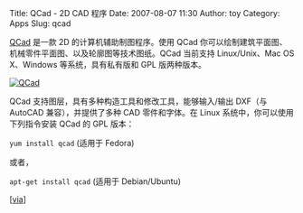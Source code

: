 Title: QCad - 2D CAD 程序
Date: 2007-08-07 11:30
Author: toy
Category: Apps
Slug: qcad

[QCad](http://www.ribbonsoft.com/qcad.html) 是一款 2D
的计算机辅助制图程序。使用 QCad
你可以绘制建筑平面图、机械零件平面图、以及轮廓图等技术图纸。QCad
当前支持 Linux/Unix、Mac OS X、Windows 等系统，具有私有版和 GPL
版两种版本。

[![QCad](http://i.linuxtoy.org/i/2007/08/qcad_s.png)](http://i.linuxtoy.org/i/2007/08/qcad.png)

QCad 支持图层，具有多种构造工具和修改工具，能够输入/输出 DXF（与 AutoCAD
兼容），并提供了多种 CAD 零件和字体。在 Linux
系统中，你可以使用下列指令安装 QCad 的 GPL 版本：

`yum install qcad` (适用于 Fedora)

或者，

`apt-get install qcad` (适用于 Debian/Ubuntu)

[[via](http://dailypackage.fedorabook.com/index.php?/archives/113-Productive-Monday-Qcad-Simple-2D-CAD-program.html)]
